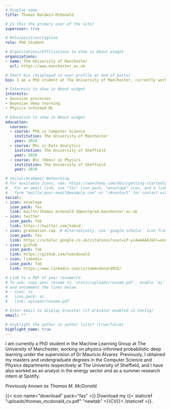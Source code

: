 ```yaml
---
# Display name
title: Thomas Baldwin-McDonald

# Is this the primary user of the site?
superuser: true

# Role/position/tagline
role: PhD Student

# Organizations/Affiliations to show in About widget
organizations:
- name: The University of Manchester
  url: https://www.manchester.ac.uk

# Short bio (displayed in user profile at end of posts)
bio: I am a PhD student at The University of Manchester, currently working on physics-informed probabilistic deep learning.

# Interests to show in About widget
interests:
- Gaussian processes
- Bayesian deep learning
- Physics-informed ML

# Education to show in About widget
education:
  courses:
  - course: PhD in Computer Science
    institution: The University of Manchester
    year: 2024
  - course: MSc in Data Analytics
    institution: The University of Sheffield
    year: 2020
  - course: BSc (Hons) in Physics
    institution: The University of Sheffield
    year: 2018

# Social/Academic Networking
# For available icons, see: https://wowchemy.com/docs/getting-started/page-builder/#icons
#   For an email link, use "fas" icon pack, "envelope" icon, and a link in the
#   form "mailto:your-email@example.com" or "/#contact" for contact widget.
social:
- icon: envelope
  icon_pack: fas
  link: mailto:thomas.mcdonald-2@postgrad.manchester.ac.uk
- icon: twitter
  icon_pack: fab
  link: https://twitter.com/tomcd_
- icon: graduation-cap  # Alternatively, use `google-scholar` icon from `ai` icon pack
  icon_pack: fas
  link: https://scholar.google.co.uk/citations?user=LP-yi4wAAAAJ&hl=en&oi=ao
- icon: github
  icon_pack: fab
  link: https://github.com/tomcdonald
- icon: linkedin
  icon_pack: fab
  link: https://www.linkedin.com/in/tommcdonald955/

# Link to a PDF of your resume/CV.
# To use: copy your resume to `static/uploads/resume.pdf`, enable `ai` icons in `params.toml`, 
# and uncomment the lines below.
# - icon: cv
#   icon_pack: ai
#   link: uploads/resume.pdf

# Enter email to display Gravatar (if Gravatar enabled in Config)
email: ""

# Highlight the author in author lists? (true/false)
highlight_name: true
---
```


I am currently a PhD student in the Machine Learning Group at The University of Manchester, working on physics-informed probabilistic deep learning under the supervision of Dr Mauricio Álvarez. Previously, I obtained my masters and undergraduate degrees in the Computer Science and Physics departments respectively at The University of Sheffield, and I have also worked as an analyst in the energy sector and as a summer research intern at Spotify.

*Previously known as Thomas M. McDonald.*

{{< icon name="download" pack="fas" >}} Download my {{< staticref "uploads/thomas_mcdonald_cv.pdf" "newtab" >}}CV{{< /staticref >}}.
